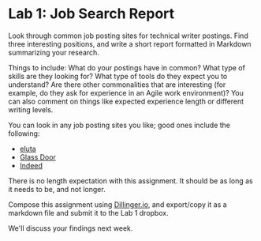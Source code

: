 # Lab 1: Job Search Report

Look through common job posting sites for technical writer postings. Find three interesting positions, and write a short report formatted in Markdown summarizing your research.

Things to include: What do your postings have in common? What type of skills are they looking for? What type of tools do they expect you to understand? Are there other commonalities that are interesting (for example, do they ask for experience in an Agile work environment)? You can also comment on things like expected experience length or different writing levels.

You can look in any job posting sites you like; good ones include the following:

* [eluta](http://eluta.ca)
* [Glass Door](http://glassdoor.com)
* [Indeed](http://ca.indeed.com)

There is no length expectation with this assignment. It should be as long as it needs to be, and not longer.

Compose this assignment using [Dillinger.io](http://dillinger.io), and export/copy it as a markdown file and submit it to the Lab 1 dropbox.

 We'll discuss your findings next week.
